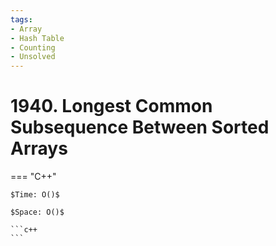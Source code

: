 ```yaml
---
tags:
- Array
- Hash Table
- Counting
- Unsolved
---
```



# 1940. Longest Common Subsequence Between Sorted Arrays

=== "C++"

    $Time: O()$

    $Space: O()$

    ```c++
    ```